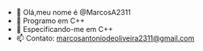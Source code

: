 - 👋 Olá,meu nome é @MarcosA2311
- 👀 Programo em C++
- 🌱 Especificando-me em C++
- 📫 Contato: marcosantoniodeoliveira2311@gmail.com

<!---
MarcosA2311/MarcosA2311 is a ✨ special ✨ repository because its `README.md` (this file) appears on your GitHub profile.
You can click the Preview link to take a look at your changes.
--->
